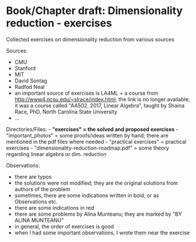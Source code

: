 # Book/Chapter draft: Dimensionality reduction - exercises

Collected exercises on dimensionality reduction from various sources

Sources:
- CMU
- Stanford
- MIT
- David Sontag
- Radfod Neal
- an important source of exercises is LA4ML = a course from http://www4.ncsu.edu/~slrace/index.html; the link is no longer available; it was a course called "AA502, 2017, Linear Algebra", taught by Shaina Race, PhD, North Carolina State University
- ...

Directories/Files:
    - **"exercises" = the solved and proposed exercises**
    - "important_photos" = some proofs/ideas written by hand; there are mentioned in the pdf files where needed
    - "practical exercises" = practical exercises 
    - "dimensionality-reduction-roadmap.pdf" = some theory regarding linear algebra or dim. reduction

Observations:
- there are typos
- the solutions were not modified; they are the original solutions from authors of the problem
- sometimes, there are some indications written in bold, or as Observations etc.
- there are some indications in red
- there are some problems by Alina Munteanu; they are marked by "BY ALINA MUNTEANU"
- in general, the order of exercises is good
- when I had some important observations, I wrote them near the exercise
